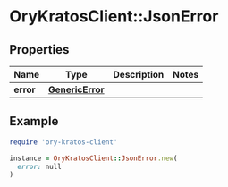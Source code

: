 # OryKratosClient::JsonError

## Properties

| Name | Type | Description | Notes |
| ---- | ---- | ----------- | ----- |
| **error** | [**GenericError**](GenericError.md) |  |  |

## Example

```ruby
require 'ory-kratos-client'

instance = OryKratosClient::JsonError.new(
  error: null
)
```

